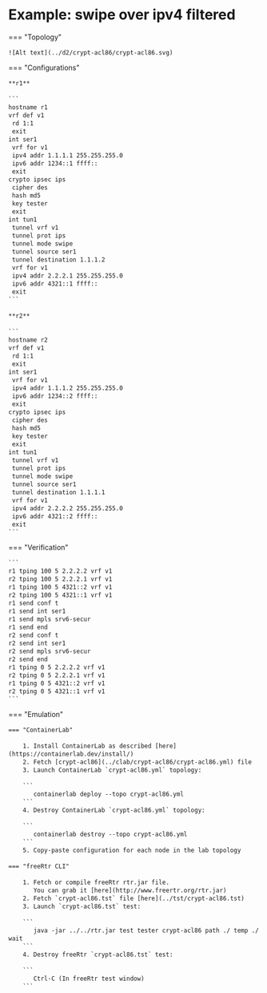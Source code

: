 # Example: swipe over ipv4 filtered

=== "Topology"

    ![Alt text](../d2/crypt-acl86/crypt-acl86.svg)

=== "Configurations"

    **r1**

    ```
    hostname r1
    vrf def v1
     rd 1:1
     exit
    int ser1
     vrf for v1
     ipv4 addr 1.1.1.1 255.255.255.0
     ipv6 addr 1234::1 ffff::
     exit
    crypto ipsec ips
     cipher des
     hash md5
     key tester
     exit
    int tun1
     tunnel vrf v1
     tunnel prot ips
     tunnel mode swipe
     tunnel source ser1
     tunnel destination 1.1.1.2
     vrf for v1
     ipv4 addr 2.2.2.1 255.255.255.0
     ipv6 addr 4321::1 ffff::
     exit
    ```

    **r2**

    ```
    hostname r2
    vrf def v1
     rd 1:1
     exit
    int ser1
     vrf for v1
     ipv4 addr 1.1.1.2 255.255.255.0
     ipv6 addr 1234::2 ffff::
     exit
    crypto ipsec ips
     cipher des
     hash md5
     key tester
     exit
    int tun1
     tunnel vrf v1
     tunnel prot ips
     tunnel mode swipe
     tunnel source ser1
     tunnel destination 1.1.1.1
     vrf for v1
     ipv4 addr 2.2.2.2 255.255.255.0
     ipv6 addr 4321::2 ffff::
     exit
    ```

=== "Verification"

    ```
    r1 tping 100 5 2.2.2.2 vrf v1
    r2 tping 100 5 2.2.2.1 vrf v1
    r1 tping 100 5 4321::2 vrf v1
    r2 tping 100 5 4321::1 vrf v1
    r1 send conf t
    r1 send int ser1
    r1 send mpls srv6-secur
    r1 send end
    r2 send conf t
    r2 send int ser1
    r2 send mpls srv6-secur
    r2 send end
    r1 tping 0 5 2.2.2.2 vrf v1
    r2 tping 0 5 2.2.2.1 vrf v1
    r1 tping 0 5 4321::2 vrf v1
    r2 tping 0 5 4321::1 vrf v1
    ```

=== "Emulation"

    === "ContainerLab"

        1. Install ContainerLab as described [here](https://containerlab.dev/install/)  
        2. Fetch [crypt-acl86](../clab/crypt-acl86/crypt-acl86.yml) file  
        3. Launch ContainerLab `crypt-acl86.yml` topology:  

        ```
           containerlab deploy --topo crypt-acl86.yml  
        ```
        4. Destroy ContainerLab `crypt-acl86.yml` topology:  

        ```
           containerlab destroy --topo crypt-acl86.yml  
        ```
        5. Copy-paste configuration for each node in the lab topology

    === "freeRtr CLI"

        1. Fetch or compile freeRtr rtr.jar file.  
           You can grab it [here](http://www.freertr.org/rtr.jar)  
        2. Fetch `crypt-acl86.tst` file [here](../tst/crypt-acl86.tst)  
        3. Launch `crypt-acl86.tst` test:  

        ```
           java -jar ../../rtr.jar test tester crypt-acl86 path ./ temp ./ wait
        ```
        4. Destroy freeRtr `crypt-acl86.tst` test:  

        ```
           Ctrl-C (In freeRtr test window)
        ```

